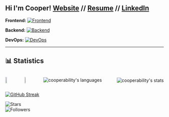 ## Hi I'm Cooper! **[Website](https://cooperability.com) // [Resume](https://drive.google.com/file/d/1-mHF7SH3ym9QI8jKBtpKKzvbJM8L1Ovc/view?usp=sharing) // [LinkedIn](https://www.linkedin.com/in/cooperability/)**

**Frontend:**
[![Frontend](https://skillicons.dev/icons?i=ts,nextjs,css,tailwind,svelte,vercel,vue)](https://skillicons.dev)

**Backend:**
[![Backend](https://skillicons.dev/icons?i=python,postgresql,django,gcp)](https://skillicons.dev)

**DevOps:**
[![DevOps](https://skillicons.dev/icons?i=docker,github,gitlab,heroku,kubernetes,postman)](https://skillicons.dev)

---
## 📊 Statistics 
<div style="display: flex; justify-content: space-between; align-items: center;">
  <a href="https://github.com/devxb/gitanimals">
    <img src="https://render.gitanimals.org/farms/cooperability" width="49%" />
  </a>
  <a href="https://github.com/anuraghazra/github-readme-stats">
    <img src="https://github-readme-stats.vercel.app/api?username=cooperability&show_icons=true&theme=material-palenight&hide_border=true&bg_color=20232a&icon_color=ffd700&text_color=fff&title_color=ffd700&count_private=true" width="49%" />
  </a>
  <p><img align="left" src="https://github-readme-stats.vercel.app/api/top-langs?username=cooperability&show_icons=true&locale=en&layout=compact" alt="cooperability's languages" /></p>
  <p>&nbsp;<img align="center" src="https://github-readme-stats.vercel.app/api?username=cooperability&show_icons=true&locale=en" alt="cooperability's stats" /></p>
</div>

[![GitHub Streak](https://streak-stats.demolab.com?user=cooperability&theme=tokyonight-duo&hide_border=true&exclude_days=Sun%2CSat)](https://git.io/streak-stats)

![Stars](https://img.shields.io/github/stars/cooperability?style=social)  
![Followers](https://img.shields.io/github/followers/cooperability?style=social)  


<!-- ![React](https://img.shields.io/badge/-React-000?&logo=React)
![Node.js](https://img.shields.io/badge/-Node.js-000?&logo=Node.js)
![Nextjs](https://img.shields.io/badge/Next.js-000000?logo=nextdotjs)
![PostgreSQL](https://img.shields.io/badge/-PostgreSQL-000?&logo=PostgreSQL)
![Vercel](https://img.shields.io/badge/-Vercel-000?&logo=Vercel) -->